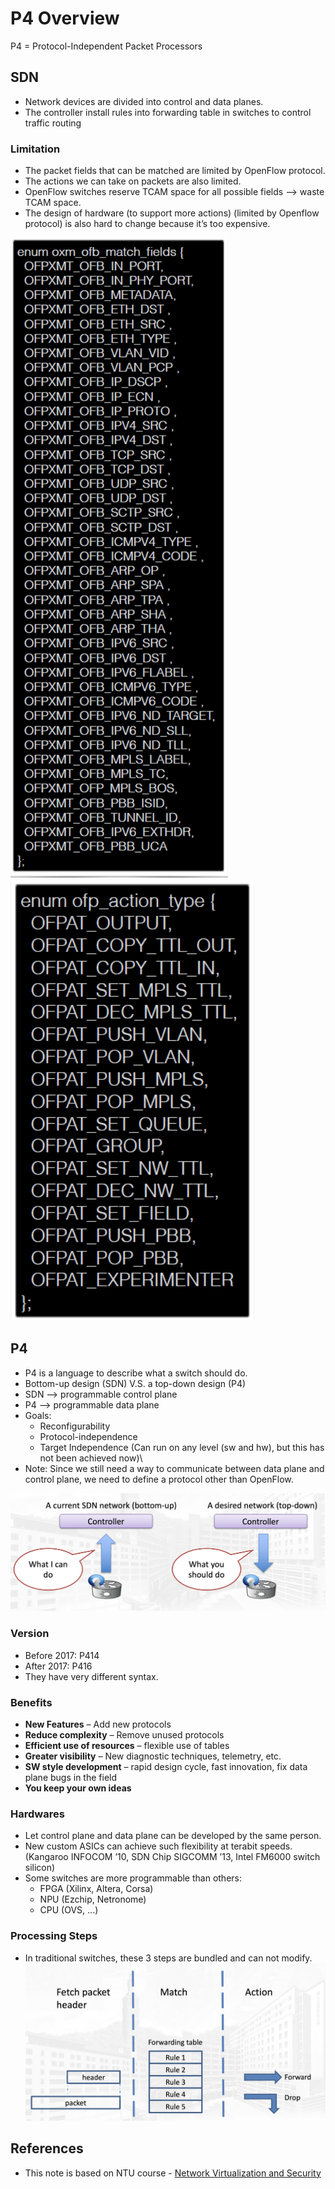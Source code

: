 # P4 Overview

P4 = Protocol-Independent Packet Processors

## SDN
- Network devices are divided into control and data planes.
- The controller install rules into forwarding table in switches to control traffic routing

### Limitation
- The packet fields that can be matched are limited by OpenFlow protocol.
- The actions we can take on packets are also limited.
- OpenFlow switches reserve TCAM space for all possible fields --> waste TCAM space.
- The design of hardware (to support more actions) (limited by Openflow protocol) is also hard to change because it’s too expensive.

![SDN-match-fields](../../../../../static/img/network-virtualization/P4/SDN-match-fields.png) ![SDN-action-types](../../../../../static/img/network-virtualization/P4/SDN-action-types.png)



## P4
- P4 is a language to describe what a switch should do.
- Bottom-up design (SDN) V.S. a top-down design (P4)
- SDN --> programmable control plane
- P4 --> programmable data plane
- Goals:
    - Reconfigurability
    - Protocol-independence
    - Target Independence (Can run on any level (sw and hw), but this has not been achieved now)\
- Note: Since we still need a way to communicate between data plane and control plane, we need to define a protocol other than OpenFlow.

![SDN-vs-P4-1](../../../../../static/img/network-virtualization/P4/SDN-vs-P4-1.png)

### Version
- Before 2017: P414
- After 2017: P416
- They have very different syntax.

### Benefits
- **New Features** – Add new protocols
- **Reduce complexity** – Remove unused protocols
- **Efficient use of resources** – flexible use of tables
- **Greater visibility** – New diagnostic techniques, telemetry, etc.
- **SW style development** – rapid design cycle, fast innovation, fix data plane bugs in the field
- **You keep your own ideas**

### Hardwares
- Let control plane and data plane can be developed by the same person.
- New custom ASICs can achieve such flexibility at terabit speeds. (Kangaroo INFOCOM ’10, SDN Chip
SIGCOMM ’13, Intel FM6000 switch silicon)
- Some switches are more programmable than others:
    - FPGA (Xilinx, Altera, Corsa)
    - NPU (Ezchip, Netronome)
    - CPU (OVS, ...)

### Processing Steps
- In traditional switches, these 3 steps are bundled and can not modify.
![P4-process-steps](../../../../../static/img/network-virtualization/P4/P4-process-steps.png)




## References
- This note is based on NTU course - [Network Virtualization and Security](https://nol.ntu.edu.tw/nol/coursesearch/print_table.php?course_id=942%20U0710&class=&dpt_code=9420&ser_no=50698&semester=110-1&lang=CH)